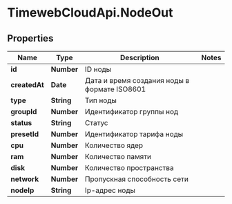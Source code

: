# TimewebCloudApi.NodeOut

## Properties

Name | Type | Description | Notes
------------ | ------------- | ------------- | -------------
**id** | **Number** | ID ноды | 
**createdAt** | **Date** | Дата и время создания ноды в формате ISO8601 | 
**type** | **String** | Тип ноды | 
**groupId** | **Number** | Идентификатор группы нод | 
**status** | **String** | Статус | 
**presetId** | **Number** | Идентификатор тарифа ноды | 
**cpu** | **Number** | Количество ядер | 
**ram** | **Number** | Количество памяти | 
**disk** | **Number** | Количество пространства | 
**network** | **Number** | Пропускная способность сети | 
**nodeIp** | **String** | Ip-адрес ноды | 


